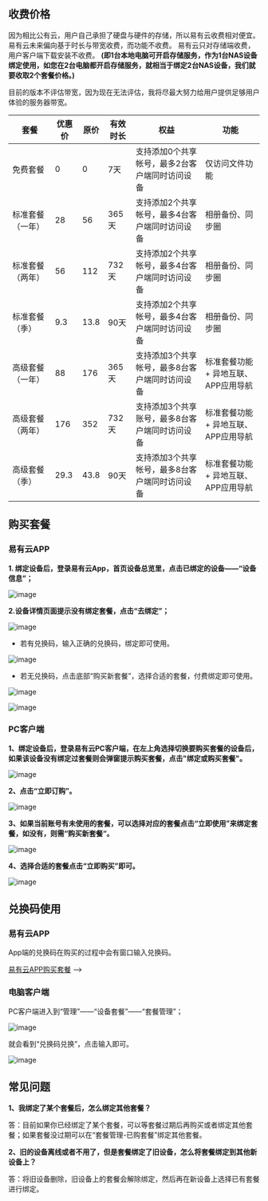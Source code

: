 ## 收费价格
因为相比公有云，用户自己承担了硬盘与硬件的存储，所以易有云收费相对便宜。
易有云未来偏向基于时长与带宽收费，而功能不收费。
易有云只对存储端收费，用户客户端下载安装不收费。
**(即1台本地电脑可开启存储服务，作为1台NAS设备绑定使用，如您在2台电脑都开启存储服务，就相当于绑定2台NAS设备，我们就要收取2个套餐价格。)**

目前的版本不评估带宽，因为现在无法评估，我将尽最大努力给用户提供足够用户体验的服务器带宽。

| 套餐 |优惠价|原价|有效时长|权益|功能|
|-|-|-|-|-|-|
|免费套餐 |0|0| 7天 |支持添加0个共享帐号，最多2台客户端同时访问设备|仅访问文件功能|
|标准套餐（一年） |28|56| 365天 |支持添加2个共享帐号，最多4台客户端同时访问设备|相册备份、同步圈|
|标准套餐（两年） |56|112| 732天 |支持添加2个共享帐号，最多4台客户端同时访问设备|相册备份、同步圈|
|标准套餐（季） |9.3|13.8| 90天 |支持添加2个共享帐号，最多4台客户端同时访问设备|相册备份、同步圈|
|高级套餐（一年）|88|176| 365天 |支持添加3个共享帐号，最多8台客户端同时访问设备|标准套餐功能 + 异地互联、APP应用导航|
|高级套餐（两年） |176|352| 732天 |支持添加3个共享账号，最多8台客户端同时访问设备|标准套餐功能 + 异地互联、APP应用导航|
|高级套餐（季） |29.3|43.8| 90天 |支持添加3个共享帐号，最多8台客户端同时访问设备|标准套餐功能 + 异地互联、APP应用导航|

## 购买套餐

### 易有云APP

**1. 绑定设备后，登录易有云App，首页设备总览里，点击已绑定的设备——“设备信息”；**

![image](./image/pay/1.jpg)

**2.设备详情页面提示没有绑定套餐，点击“去绑定”；**

![image](./image/pay/2.jpg)

* 若有兑换码，输入正确的兑换码，绑定即可使用。

![image](./image/pay/3.jpg)

* 若无兑换码，点击底部“购买新套餐”，选择合适的套餐，付费绑定即可使用。

![image](./image/pay/4.jpg)

![image](./image/pay/5.jpg)

### PC客户端

**1、绑定设备后，登录易有云PC客户端，在左上角选择切换要购买套餐的设备后，如果该设备没有绑定过套餐则会弹窗提示购买套餐，点击"绑定或购买套餐"。**

![image](./image/pay/buy1.jpg)

**2、点击“立即订购”。**

![image](./image/pay/buy2.jpg)

**3、如果当前账号有未使用的套餐，可以选择对应的套餐点击“立即使用”来绑定套餐，如没有，则需“购买新套餐“。**

![image](./image/pay/buy3.jpg)

**4、选择合适的套餐点击“立即购买”即可。**

![image](./image/pay/buy4.jpg)


## 兑换码使用

### 易有云APP

App端的兑换码在购买的过程中会有窗口输入兑换码。

[易有云APP购买套餐](/zh/guide/linkease/account/pay.html#购买套餐) -->

### 电脑客户端

PC客户端进入到“管理”——“设备套餐”——“套餐管理”；

![image](./image/pay/6.jpg)

就会看到“兑换码兑换”，点击输入即可。

![image](./image/pay/7.jpg)


## 常见问题

**1、我绑定了某个套餐后，怎么绑定其他套餐？**

答：目前如果你已经绑定了某个套餐，可以等套餐过期后再购买或者绑定其他套餐；如果套餐没过期可以在“套餐管理-已购套餐”绑定其他套餐。

**2、旧的设备离线或者不用了，但是套餐绑定了旧设备，怎么将套餐绑定到其他新设备上？**

答：将旧设备删除，旧设备上的套餐会解除绑定，然后再在新设备上选择已有套餐进行绑定。
